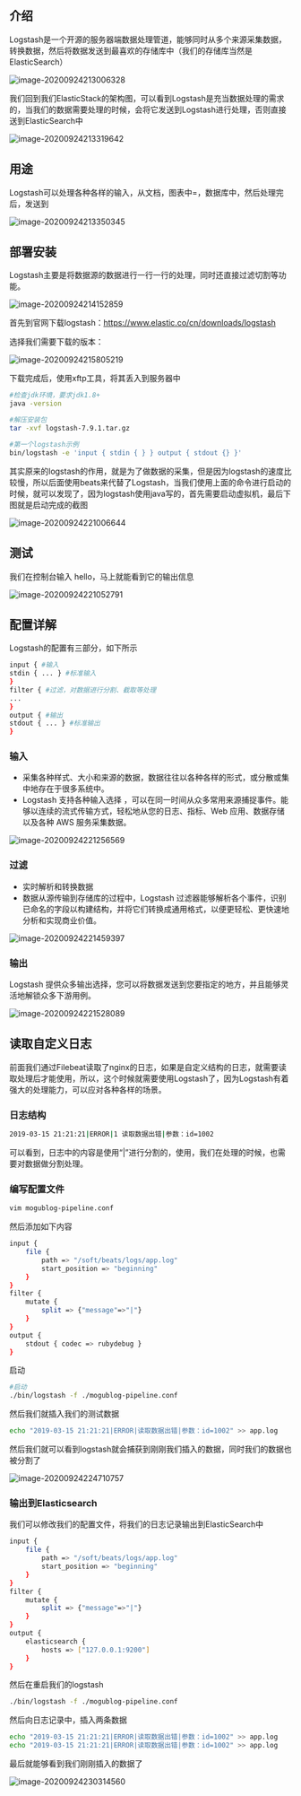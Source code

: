 ## 介绍

Logstash是一个开源的服务器端数据处理管道，能够同时从多个来源采集数据，转换数据，然后将数据发送到最喜欢的存储库中（我们的存储库当然是ElasticSearch）

![image-20200924213006328](images/image-20200924213006328.png)

我们回到我们ElasticStack的架构图，可以看到Logstash是充当数据处理的需求的，当我们的数据需要处理的时候，会将它发送到Logstash进行处理，否则直接送到ElasticSearch中

![image-20200924213319642](images/image-20200924213319642.png)

## 用途

Logstash可以处理各种各样的输入，从文档，图表中=，数据库中，然后处理完后，发送到

![image-20200924213350345](images/image-20200924213350345.png)

## 部署安装

Logstash主要是将数据源的数据进行一行一行的处理，同时还直接过滤切割等功能。

![image-20200924214152859](images/image-20200924214152859.png)

首先到官网下载logstash：https://www.elastic.co/cn/downloads/logstash

选择我们需要下载的版本：

![image-20200924215805219](images/image-20200924215805219.png)

下载完成后，使用xftp工具，将其丢入到服务器中

```bash
#检查jdk环境，要求jdk1.8+
java -version

#解压安装包
tar -xvf logstash-7.9.1.tar.gz

#第一个logstash示例
bin/logstash -e 'input { stdin { } } output { stdout {} }'
```

其实原来的logstash的作用，就是为了做数据的采集，但是因为logstash的速度比较慢，所以后面使用beats来代替了Logstash，当我们使用上面的命令进行启动的时候，就可以发现了，因为logstash使用java写的，首先需要启动虚拟机，最后下图就是启动完成的截图

![image-20200924221006644](images/image-20200924221006644.png)

## 测试

我们在控制台输入 hello，马上就能看到它的输出信息

![image-20200924221052791](images/image-20200924221052791.png)

## 配置详解

Logstash的配置有三部分，如下所示

```bash
input { #输入
stdin { ... } #标准输入
}
filter { #过滤，对数据进行分割、截取等处理
...
}
output { #输出
stdout { ... } #标准输出
}
```

### 输入

- 采集各种样式、大小和来源的数据，数据往往以各种各样的形式，或分散或集中地存在于很多系统中。
- Logstash 支持各种输入选择 ，可以在同一时间从众多常用来源捕捉事件。能够以连续的流式传输方式，轻松地从您的日志、指标、Web 应用、数据存储以及各种 AWS 服务采集数据。

![image-20200924221256569](images/image-20200924221256569.png)

### 过滤

- 实时解析和转换数据
- 数据从源传输到存储库的过程中，Logstash 过滤器能够解析各个事件，识别已命名的字段以构建结构，并将它们转换成通用格式，以便更轻松、更快速地分析和实现商业价值。

![image-20200924221459397](images/image-20200924221459397.png)

### 输出

Logstash 提供众多输出选择，您可以将数据发送到您要指定的地方，并且能够灵活地解锁众多下游用例。

![image-20200924221528089](images/image-20200924221528089.png)

## 读取自定义日志

前面我们通过Filebeat读取了nginx的日志，如果是自定义结构的日志，就需要读取处理后才能使用，所以，这个时候就需要使用Logstash了，因为Logstash有着强大的处理能力，可以应对各种各样的场景。

### 日志结构

```bash
2019-03-15 21:21:21|ERROR|1 读取数据出错|参数：id=1002
```

可以看到，日志中的内容是使用“|”进行分割的，使用，我们在处理的时候，也需要对数据做分割处理。

### 编写配置文件

```bash
vim mogublog-pipeline.conf
```

然后添加如下内容

```bash
input {
    file {
        path => "/soft/beats/logs/app.log"
        start_position => "beginning"
    }
}
filter {
    mutate {
    	split => {"message"=>"|"}
    }
}
output {
	stdout { codec => rubydebug }
}
```

启动

```bash
#启动
./bin/logstash -f ./mogublog-pipeline.conf
```

然后我们就插入我们的测试数据

```bash
echo "2019-03-15 21:21:21|ERROR|读取数据出错|参数：id=1002" >> app.log
```

然后我们就可以看到logstash就会捕获到刚刚我们插入的数据，同时我们的数据也被分割了

![image-20200924224710757](images/image-20200924224710757.png)

### 输出到Elasticsearch

我们可以修改我们的配置文件，将我们的日志记录输出到ElasticSearch中

```bash
input {
    file {
        path => "/soft/beats/logs/app.log"
        start_position => "beginning"
    }
}
filter {
    mutate {
    	split => {"message"=>"|"}
    }
}
output {
	elasticsearch {
		hosts => ["127.0.0.1:9200"]
	}
}
```

然后在重启我们的logstash

```bash
./bin/logstash -f ./mogublog-pipeline.conf
```

然后向日志记录中，插入两条数据

```bash
echo "2019-03-15 21:21:21|ERROR|读取数据出错|参数：id=1002" >> app.log
echo "2019-03-15 21:21:21|ERROR|读取数据出错|参数：id=1002" >> app.log
```

最后就能够看到我们刚刚插入的数据了

![image-20200924230314560](images/image-20200924230314560.png)